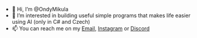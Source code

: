 - 👋 Hi, I’m @OndyMikula
- 👀 I’m interested in building useful simple programs that makes life easier using AI (only in C# and Czech)
- 📫 You can reach me on my [Email](ondymikula314@gmail.com), [Instagram](https://www.instagram.com/ondyho_dobrodruzstvi_) or [Discord](https://discord.com/users/431050190439317504)

<!---
OndyMikula/OndyMikula is a ✨ special ✨ repository because its `README.md` (this file) appears on your GitHub profile.
You can click the Preview link to take a look at your changes.
--->
